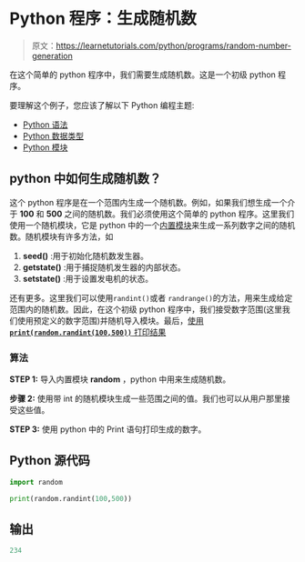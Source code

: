# Python 程序：生成随机数

> 原文：<https://learnetutorials.com/python/programs/random-number-generation>

在这个简单的 python 程序中，我们需要生成随机数。这是一个初级 python 程序。

要理解这个例子，您应该了解以下 Python 编程主题:

*   [Python 语法](../../python/syntax-comments "Python Syntax")
*   [Python 数据类型](../../python/python-datatypes "Datatypes in Python")
*   [Python 模块](../../python/python-modules-packages "Python Modules")

## python 中如何生成随机数？

这个 python 程序是在一个范围内生成一个随机数。例如，如果我们想生成一个介于 **100** 和 **500** 之间的随机数。我们必须使用这个简单的 python 程序。这里我们使用一个随机模块，它是 python 中的一个[内置模块](../../python/python-modules-packages)来生成一系列数字之间的随机数。随机模块有许多方法，如

1.  **seed()** :用于初始化随机数发生器。
2.  **getstate()** :用于捕捉随机发生器的内部状态。
3.  **setstate()** :用于设置发电机的状态。

还有更多。这里我们可以使用`randint()`或者 `randrange()`的方法，用来生成给定范围内的随机数。因此，在这个初级 python 程序中，我们接受数字范围(这里我们使用预定义的数字范围)并随机导入模块。最后，[使用 **`print(random.randint(100,500))`** 打印结果](../../python/syntax-comments "Python syntax")

### 算法

**STEP 1:** 导入内置模块 **random** ，python 中用来生成随机数。

**步骤 2:** 使用带 int 的随机模块生成一些范围之间的值。我们也可以从用户那里接受这些值。

**STEP 3:** 使用 python 中的 Print 语句打印生成的数字。

## Python 源代码

```py
import random  

print(random.randint(100,500)) 

```

## 输出

```py
234
```